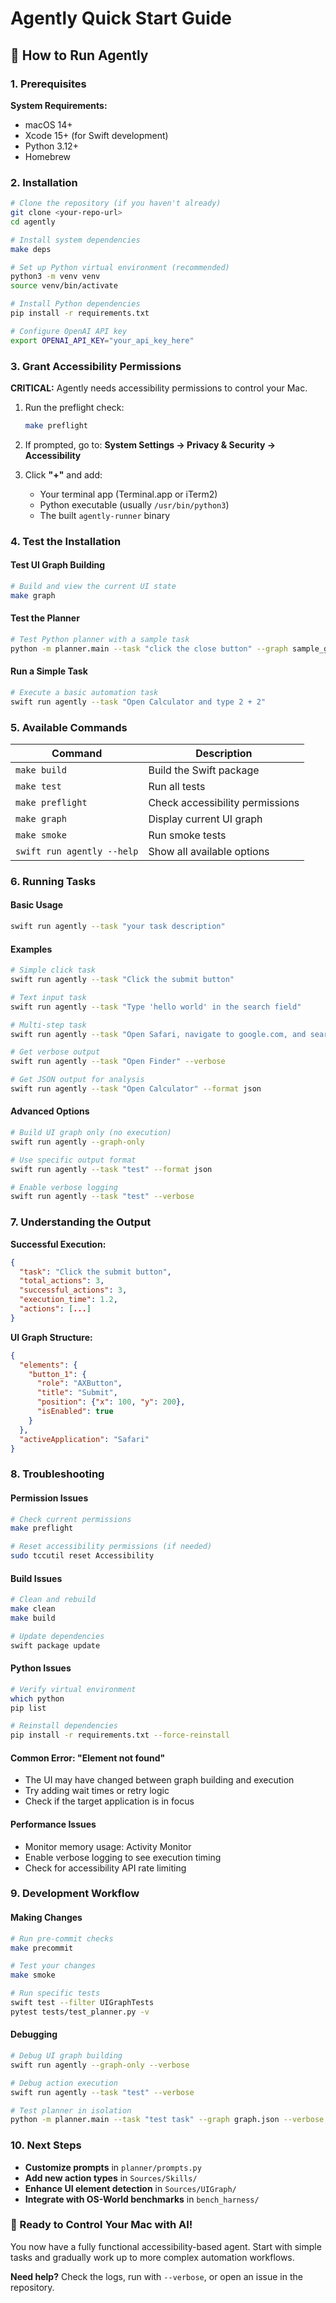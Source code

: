 # Agently Quick Start Guide

## 🚀 How to Run Agently

### 1. Prerequisites

**System Requirements:**
- macOS 14+ 
- Xcode 15+ (for Swift development)
- Python 3.12+
- Homebrew

### 2. Installation

```bash
# Clone the repository (if you haven't already)
git clone <your-repo-url>
cd agently

# Install system dependencies
make deps

# Set up Python virtual environment (recommended)
python3 -m venv venv
source venv/bin/activate

# Install Python dependencies
pip install -r requirements.txt

# Configure OpenAI API key
export OPENAI_API_KEY="your_api_key_here"
```

### 3. Grant Accessibility Permissions

**CRITICAL:** Agently needs accessibility permissions to control your Mac.

1. Run the preflight check:
   ```bash
   make preflight
   ```

2. If prompted, go to:
   **System Settings → Privacy & Security → Accessibility**

3. Click **"+"** and add:
   - Your terminal app (Terminal.app or iTerm2)
   - Python executable (usually `/usr/bin/python3`)
   - The built `agently-runner` binary

### 4. Test the Installation

#### Test UI Graph Building
```bash
# Build and view the current UI state
make graph
```

#### Test the Planner
```bash
# Test Python planner with a sample task
python -m planner.main --task "click the close button" --graph sample_graph.json
```

#### Run a Simple Task
```bash
# Execute a basic automation task
swift run agently --task "Open Calculator and type 2 + 2"
```

### 5. Available Commands

| Command | Description |
|---------|-------------|
| `make build` | Build the Swift package |
| `make test` | Run all tests |
| `make preflight` | Check accessibility permissions |
| `make graph` | Display current UI graph |
| `make smoke` | Run smoke tests |
| `swift run agently --help` | Show all available options |

### 6. Running Tasks

#### Basic Usage
```bash
swift run agently --task "your task description"
```

#### Examples
```bash
# Simple click task
swift run agently --task "Click the submit button"

# Text input task
swift run agently --task "Type 'hello world' in the search field"

# Multi-step task
swift run agently --task "Open Safari, navigate to google.com, and search for 'AI agents'"

# Get verbose output
swift run agently --task "Open Finder" --verbose

# Get JSON output for analysis
swift run agently --task "Open Calculator" --format json
```

#### Advanced Options
```bash
# Build UI graph only (no execution)
swift run agently --graph-only

# Use specific output format
swift run agently --task "test" --format json

# Enable verbose logging
swift run agently --task "test" --verbose
```

### 7. Understanding the Output

**Successful Execution:**
```json
{
  "task": "Click the submit button",
  "total_actions": 3,
  "successful_actions": 3,
  "execution_time": 1.2,
  "actions": [...]
}
```

**UI Graph Structure:**
```json
{
  "elements": {
    "button_1": {
      "role": "AXButton",
      "title": "Submit",
      "position": {"x": 100, "y": 200},
      "isEnabled": true
    }
  },
  "activeApplication": "Safari"
}
```

### 8. Troubleshooting

#### Permission Issues
```bash
# Check current permissions
make preflight

# Reset accessibility permissions (if needed)
sudo tccutil reset Accessibility
```

#### Build Issues
```bash
# Clean and rebuild
make clean
make build

# Update dependencies
swift package update
```

#### Python Issues
```bash
# Verify virtual environment
which python
pip list

# Reinstall dependencies
pip install -r requirements.txt --force-reinstall
```

#### Common Error: "Element not found"
- The UI may have changed between graph building and execution
- Try adding wait times or retry logic
- Check if the target application is in focus

#### Performance Issues
- Monitor memory usage: Activity Monitor
- Enable verbose logging to see execution timing
- Check for accessibility API rate limiting

### 9. Development Workflow

#### Making Changes
```bash
# Run pre-commit checks
make precommit

# Test your changes
make smoke

# Run specific tests
swift test --filter UIGraphTests
pytest tests/test_planner.py -v
```

#### Debugging
```bash
# Debug UI graph building
swift run agently --graph-only --verbose

# Debug action execution
swift run agently --task "test" --verbose

# Test planner in isolation
python -m planner.main --task "test task" --graph graph.json --verbose
```

### 10. Next Steps

- **Customize prompts** in `planner/prompts.py`
- **Add new action types** in `Sources/Skills/`
- **Enhance UI element detection** in `Sources/UIGraph/`
- **Integrate with OS-World benchmarks** in `bench_harness/`

### 🎯 Ready to Control Your Mac with AI!

You now have a fully functional accessibility-based agent. Start with simple tasks and gradually work up to more complex automation workflows.

**Need help?** Check the logs, run with `--verbose`, or open an issue in the repository.
